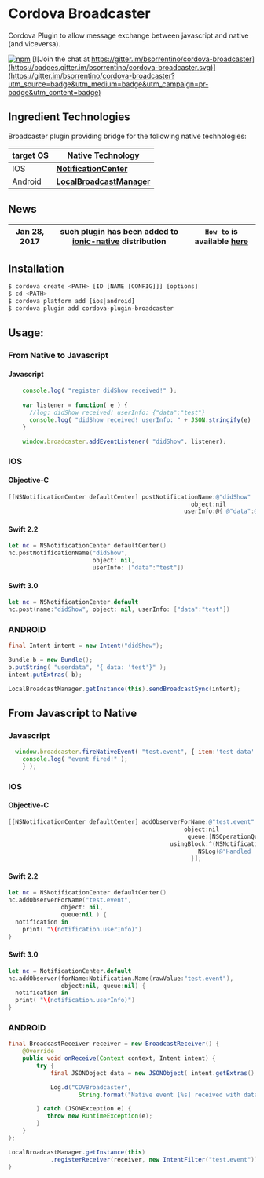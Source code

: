 # Cordova Broadcaster

Cordova Plugin to allow message exchange between javascript and native (and viceversa).

[![npm](https://img.shields.io/npm/v/cordova-plugin-broadcaster.svg)](https://www.npmjs.com/package/cordova-plugin-broadcaster) [![Join the chat at https://gitter.im/bsorrentino/cordova-broadcaster](https://badges.gitter.im/bsorrentino/cordova-broadcaster.svg)](https://gitter.im/bsorrentino/cordova-broadcaster?utm_source=badge&utm_medium=badge&utm_campaign=pr-badge&utm_content=badge)



## Ingredient Technologies

Broadcaster plugin providing bridge for the following native technologies:

  target OS | Native Technology
 ----|----
 IOS | **[NotificationCenter](https://developer.apple.com/library/mac/documentation/Cocoa/Reference/Foundation/Classes/NSNotificationCenter_Class/index.html#//apple_ref/occ/instm/NSNotificationCenter/addObserverForName%3aobject%3aqueue%3ausingBlock%3a)**
Android | **[LocalBroadcastManager](http://developer.android.com/reference/android/support/v4/content/LocalBroadcastManager.html)**

## News

 Jan 28, 2017 | such plugin has been added to [ionic-native](https://ionicframework.com/docs/v2/native/) distribution | `How to` is available   [here](https://ionicframework.com/docs/v2/native/broadcaster/)
 ---- | ---- | ----


## Installation

```javascript
$ cordova create <PATH> [ID [NAME [CONFIG]]] [options]
$ cd <PATH>
$ cordova platform add [ios|android]
$ cordova plugin add cordova-plugin-broadcaster
```

## Usage:

### From Native to Javascript

#### Javascript
```javascript
    console.log( "register didShow received!" );
  
    var listener = function( e ) {
      //log: didShow received! userInfo: {"data":"test"}
      console.log( "didShow received! userInfo: " + JSON.stringify(e)  );
    }

    window.broadcaster.addEventListener( "didShow", listener);
```

### IOS

#### Objective-C

```Objective-C
[[NSNotificationCenter defaultCenter] postNotificationName:@"didShow"
                                                    object:nil
                                                  userInfo:@{ @"data":@"test"}];
```
#### Swift 2.2
```swift
let nc = NSNotificationCenter.defaultCenter()
nc.postNotificationName("didShow",
                        object: nil,
                        userInfo: ["data":"test"])
```
#### Swift 3.0
```swift
let nc = NSNotificationCenter.default
nc.post(name:"didShow", object: nil, userInfo: ["data":"test"])
```
### ANDROID

```Java
final Intent intent = new Intent("didShow");

Bundle b = new Bundle();
b.putString( "userdata", "{ data: 'test'}" );
intent.putExtras( b);

LocalBroadcastManager.getInstance(this).sendBroadcastSync(intent);
```


## From Javascript to Native

### Javascript

```javascript
  window.broadcaster.fireNativeEvent( "test.event", { item:'test data' }, function() {
    console.log( "event fired!" );
    } );
 ```

### IOS

#### Objective-C

```Objective-C
[[NSNotificationCenter defaultCenter] addObserverForName:@"test.event"
                                                  object:nil
                                                   queue:[NSOperationQueue mainQueue]
                                              usingBlock:^(NSNotification *notification) {
                                                      NSLog(@"Handled 'test.event' [%@]", notification.userInfo[@"item"]);
                                                    }];
```

#### Swift 2.2

```swift
let nc = NSNotificationCenter.defaultCenter()
nc.addObserverForName("test.event",
               object: nil,
               queue:nil ) {
  notification in
    print( "\(notification.userInfo)")
}

```

#### Swift 3.0

```swift
let nc = NotificationCenter.default
nc.addObserver(forName:Notification.Name(rawValue:"test.event"),
               object:nil, queue:nil) {
  notification in
  print( "\(notification.userInfo)")
}
```


### ANDROID

```Java
final BroadcastReceiver receiver = new BroadcastReceiver() {
    @Override
    public void onReceive(Context context, Intent intent) {
        try {
            final JSONObject data = new JSONObject( intent.getExtras().getString("userdata"));

            Log.d("CDVBroadcaster",
                    String.format("Native event [%s] received with data [%s]", intent.getAction(), String.valueOf(data)));

        } catch (JSONException e) {
           throw new RuntimeException(e);
        }
    }
};

LocalBroadcastManager.getInstance(this)
            .registerReceiver(receiver, new IntentFilter("test.event"));
}
```
